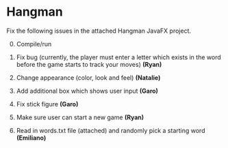 # Hangman

Fix the following issues in the attached Hangman JavaFX project.

0. Compile/run

1. Fix bug (currently, the player must enter a letter which exists in the word before the game starts to track your moves) **(Ryan)**

2. Change appearance (color, look and feel) **(Natalie)**

3. Add additional box which shows user input **(Garo)**

4. Fix stick figure **(Garo)**

5. Make sure user can start a new game **(Ryan)**

6. Read in words.txt file (attached) and randomly pick a starting word **(Emiliano)**
